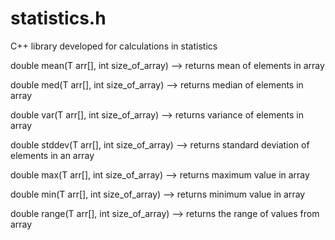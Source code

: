 # statistics.h
C++ library developed for calculations in  statistics

double mean(T arr[], int size_of_array) --> returns mean of elements in array

double med(T arr[], int size_of_array) --> returns median of elements in array

double var(T arr[], int size_of_array) --> returns variance of elements in array

double stddev(T arr[], int size_of_array) --> returns standard deviation of elements in an array

double max(T arr[], int size_of_array) --> returns maximum value in array

double min(T arr[], int size_of_array) --> returns minimum value in array

double range(T arr[], int size_of_array) --> returns the range of values from array 
